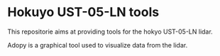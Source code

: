 Hokuyo UST-05-LN tools
======================


This repositorie aims at providing tools for the hokyo UST-05-LN lidar.

Adopy is a graphical tool used to visualize data from the lidar.
